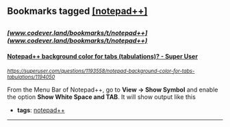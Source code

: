 ## Bookmarks tagged [[notepad++]](https://www.codever.land/search?q=[notepad++])

_<sup><sup>[www.codever.land/bookmarks/t/notepad++](www.codever.land/bookmarks/t/notepad++)</sup></sup>_
---
#### [Notepad++ background color for tabs (tabulations)? - Super User](https://superuser.com/questions/1193558/notepad-background-color-for-tabs-tabulations/1194050)
_<sup>https://superuser.com/questions/1193558/notepad-background-color-for-tabs-tabulations/1194050</sup>_

From the Menu Bar of Notepad++, go to **View -> Show Symbol** and enable the option **Show White Space and TAB**. It will show output like this
* **tags**: [notepad++](../tagged/notepad++.md)
---
